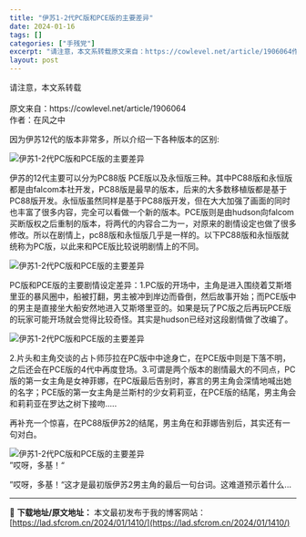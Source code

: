 ```yaml
---
title: "伊苏1-2代PC版和PCE版的主要差异"
date: 2024-01-16
tags: []
categories: ["手残党"]
excerpt: "请注意，本文系转载原文来自：https://cowlevel.net/article/1906064作者：在风之中因为伊苏12代的版本非常多，所以介绍一下各种版本的区别:伊苏的12代主要可以分为PC88版 PCE版以及永恒版三种。其中PC88版和永恒版都是由falcom本社开发，PC88版是最早的版&hellip;"
layout: post
---
```


 <p><div><span aria-hidden="true"></span>请注意，本文系转载</div><br>原文来自：https://cowlevel.net/article/1906064<br>作者：在风之中</p><p>因为伊苏12代的版本非常多，所以介绍一下各种版本的区别:</p><p><img src="https://lad.sfcrom.cn/wp-content/uploads/2024/01/20240115_65a4cd69010ee.jpg" title="伊苏1-2代PC版和PCE版的主要差异" alt="伊苏1-2代PC版和PCE版的主要差异"></p><p>伊苏的12代主要可以分为PC88版 PCE版以及永恒版三种。其中PC88版和永恒版都是由falcom本社开发，PC88版是最早的版本，后来的大多数移植版都是基于PC88版开发。永恒版虽然同样是基于PC88版开发，但在大大加强了画面的同时也丰富了很多内容，完全可以看做一个新的版本。PCE版则是由hudson向falcom买断版权之后重制的版本，将两代的内容合二为一，对原来的剧情设定也做了很多修改。所以在剧情上，pc88版和永恒版几乎是一样的。以下PC88版和永恒版就统称为PC版，以此来和PCE版比较说明剧情上的不同。</p><p><img src="https://lad.sfcrom.cn/wp-content/uploads/2024/01/20240115_65a4cd691e585.jpg" title="伊苏1-2代PC版和PCE版的主要差异" alt="伊苏1-2代PC版和PCE版的主要差异"></p><p>PC版和PCE版的主要剧情设定差异：1.PC版的开场中，主角是进入围绕着艾斯塔里亚的暴风圈中，船被打翻，男主被冲到岸边而昏倒，然后故事开始；而PCE版中的男主是直接坐大船安然地进入艾斯塔里亚的。如果是玩了PC版之后再玩PCE版的玩家可能开场就会觉得比较奇怪。其实是hudson已经对这段剧情做了改编了。</p><p><img src="https://lad.sfcrom.cn/wp-content/uploads/2024/01/20240115_65a4cd6935fdf.jpg" title="伊苏1-2代PC版和PCE版的主要差异" alt="伊苏1-2代PC版和PCE版的主要差异"></p><p>2.片头和主角交谈的占卜师莎拉在PC版中中途身亡，在PCE版中则是下落不明，之后还会在PCE版的4代中再度登场。3.可谓是两个版本的剧情最大的不同点，PC版的第一女主角是女神菲娜，在PC版最后告别时，寡言的男主角会深情地喊出她的名字；PCE版的第一女主角是兰斯村的少女莉莉亚，在PCE版的结尾，男主角会和莉莉亚在罗达之树下接吻.....</p><p>再补充一个惊喜，在PC88版伊苏2的结尾，男主角在和菲娜告别后，其实还有一句对白。</p><p><img src="https://lad.sfcrom.cn/wp-content/uploads/2024/01/20240115_65a4cd694aeae.jpg" title="伊苏1-2代PC版和PCE版的主要差异" alt="伊苏1-2代PC版和PCE版的主要差异"><br>”哎呀，多基！“</p><p>”哎呀，多基！“这才是最初版伊苏2男主角的最后一句台词。这难道预示着什么...</p> </div> 

---
📖 **下载地址/原文地址：** 本文最初发布于我的博客网站：[https://lad.sfcrom.cn/2024/01/1410/](https://lad.sfcrom.cn/2024/01/1410/)
